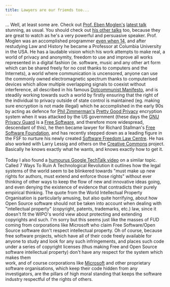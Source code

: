 ```yaml
---
title: Lawyers are our friends too...
---
```

... Well, at least some are. Check out <a href="http://emoglen.law.columbia.edu/">Prof. Eben Moglen's</a><a href="http://www.archive.org/download/EbenMoglenLectureEdinburghJune2007DVD/EbenMoglenLectureEdinburghJune2007_256kb.mp4"></a> <a href="http://www.archive.org/download/EbenMoglenLectureEdinburghJune2007DVD/EbenMoglenLectureEdinburghJune2007_256kb.mp4">latest talk</a> stunning, as usual. You should check out <a href="http://www.archive.org/search.php?query=eben%20moglen">his other talks</a> too, because they are great to watch as he's a very powerful and persuasive speaker. Prof. Moglen was an accomplished programmer <a href="http://news.zdnet.co.uk/software/0,1000000121,39257499,00.htm">even when 14</a>, and after restudying Law and History he became a Professor at Columbia University in the USA. He has a laudable vision which his work attempts to make real, a world of privacy and anonymity, freedom to use and improve all works represented in a digital fashion (ie. software, music and any other art form which can be shared freely for no cost thanks to computers and the Internets), a world where communication is uncensored, anyone can use the commonly owned electromagnetic spectrum thanks to computerised devices which allow multiple overlapping signals to coexist without interference, all described in his famous <a href="http://moglen.law.columbia.edu/publications/dcm.html">Dotcommunist Manifesto</a>, and is steadily working towards such a world by firstly ensuring that the right of the individual to privacy outside of state control is maintained (eg. making sure encryption is not made illegal) which he accomplished in the early 90s by acting as defence for <a href="http://www.philzimmermann.com/EN/background/index.html">Phil Zimmerman's</a> <a href="http://www.pgpi.org/">Pretty Good Privacy</a> encryption system when it was attacked by the US government (these days the <a href="http://www.gnupg.org/">GNU Privacy Guard</a> is a <a href="http://www.gnu.org/philosophy/">Free Software</a>, and therefore more widespread, descendant of this), he then became lawyer for Richard Stallman's <a href="http://www.fsf.org/">Free Software Foundation</a>, and has recently stepped down as a leading figure in the FSF to nurture his newly created <a href="http://www.softwarefreedom.org/">Software Freedom Law Centre</a>. He has also worked with Larry Lessig and others on the <a href="http://www.creativecommons.org/">Creative Commons</a> project. Basically he knows exactly what he wants, and knows exactly how to get it.<br /><br />Today I also found a <a href="http://video.google.com/videoplay?docid=-8538240380002213699">humourus Google TechTalk video</a> on a similar topic. Called 7 Ways To Ruin A Technological Revolution it outlines how the legal systems of the world seem to be blinkered towards "must make up new rights for authors, must extend and enforce those rights" without ever thinking of other ways to keep the flow of new and innovative ideas going, and even denying the existence of evidence that contradicts their purely empirical thinking. The quote from the World Intellectual Property Organisation is particularly amusing, but also quite horrifying, about how Open Source software should not be taken into account when dealing with "intellectual property" (copyright, patents, trademarks, etc.) law, since it doesn't fit the WIPO's world view about protecting and extending copyrights and such. I'm sorry but this seems just like the masses of FUD coming from corporations like Microsoft who claim Free Software/Open Source software don't respect intellectual property. Oh of course, because free software projects, which have all of their code freely available for anyone to study and look for any such infringements, and places such code under a series of copyright licenses (thus making Free and Open Source software intellectual property) don't have any respect for the system which makes them<br />work, and of course corporations like <a href="http://business.guardian.co.uk/story/0,,2019691,00.html">Microsoft</a> and other proprietary software organisations, which keep their code hidden from any investigators, are the pillars of high moral standing that keeps the software industry respectful of the rights of others.